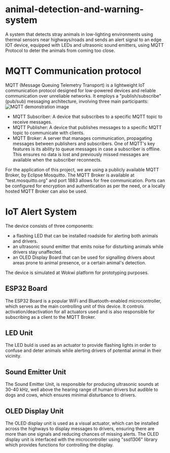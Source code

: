 # animal-detection-and-warning-system
A system that detects stray animals in low-lighting environments using thermal sensors near highways/roads and sends an alert signal to an edge IOT device, equipped with LEDs and ultrasonic sound emitters, using MQTT Protocol to deter the animals from coming too close.

# MQTT Communication protocol
MQTT (Message Queuing Telemetry Transport) is a lightweight IoT communication protocol designed for low-powered devices and reliable communication over unreliable networks. It employs a "publish/subscribe" (pub/sub) messaging architecture, involving three main participants:
<img src="https://camo.githubusercontent.com/0d7b840195f1be43abc6f28720224dde9b6bfa0a0a9ce73648d16a76b6154ce3/68747470733a2f2f6d7174742e6f72672f6173736574732f696d672f6d7174742d7075626c6973682d7375627363726962652e706e67" alt="MQTT demonstration image">
- MQTT Subscriber: A device that subscribes to a specific MQTT topic to receive messages.
- MQTT Publisher: A device that publishes messages to a specific MQTT topic to communicate with clients.
- MQTT Broker: A server that manages communication, propagating messages between publishers and subscribers. One of MQTT's key features is its ability to queue messages in case a subscriber is offline. This ensures no data is lost and previously missed messages are available when the subscriber reconnects.

For the application of this project, we are using a publicly available MQTT Broker, by Eclipse Mosquitto. The MQTT Broker is available at "test.mosquitto.org" and port 1883 allows for free communication. Ports can be configured for encryption and authentication as per the need, or a locally hosted MQTT Broker can also be used.

# IoT Alert System
The device consists of three components: 
- a flashing LED that can be installed roadside for alerting both animals and drivers.
- an ultrasonic sound emitter that emits noise for disturbing animals while drivers stay unaffected.
- an OLED Display Board that can be used for signalling drivers about areas prone to animal presence, or a certain animal's detection.

The device is simulated at Wokwi platform for prototyping purposes.

## ESP32 Board
The ESP32 Board is a popular WiFi and Bluetooth-enabled microcontroller, which serves as the main controlling unit of this device. It controls activation/deactivation for all actuators used and is also responsible for subscribing as a client to the MQTT Broker.

## LED Unit
The LED buld is used as an actuator to provide flashing lights in order to confuse and deter animals while alerting drivers of potential animal in their vicinity.

## Sound Emitter Unit
The Sound Emitter Unit, is responsible for producing ultrasonic sounds at 30-40 kHz, well above the hearing range of human drivers but audible to dogs and cows, which ensures minimal disturbance to drivers.

## OLED Display Unit
The OLED display unit is used as a visual actuator, which can be installed across the highways to display messages to drivers, ensuring there are more than one signals and reducing chances of missing alerts. The OLED display unit is interfaced with the microcontroller using "ssd1306" library which provides functions for controlling the display. 

